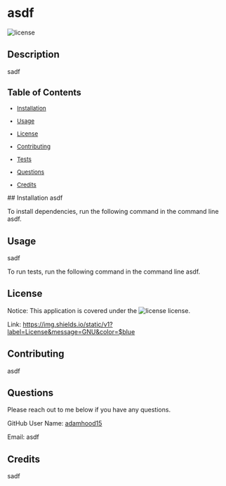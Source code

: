 # asdf
  ![license](https://img.shields.io/static/v1?label=License&message=GNU&color=$blue)
  ## Description
  sadf
  <font size='2'>
  ## Table of Contents
  * [Installation](#installation)

  * [Usage](#usage)

  * [License](#license)

  * [Contributing](#contributing)

  * [Tests](#tests)

  * [Questions](#questions)

  * [Credits](#credits)

  </font>
  ## Installation
  asdf
  
  To install dependencies, run the following command in the command line asdf.
  
  ## Usage
  sadf
  
  To run tests, run the following command in the command line asdf.
  
  ## License
  Notice: This application is covered under the ![license](https://img.shields.io/static/v1?label=License&message=GNU&color=$blue) license.

  Link: https://img.shields.io/static/v1?label=License&message=GNU&color=$blue

  ## Contributing
  asdf
  
  ## Questions
  Please reach out to me below if you have any questions.

  
  GitHub User Name: [adamhood15](https://github.com/adamhood15)

  Email: asdf
  
  ## Credits
  sadf